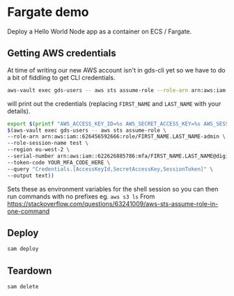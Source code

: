 # Fargate demo

Deploy a Hello World Node app as a container on ECS / Fargate.

## Getting AWS credentials

At time of writing our new AWS account isn't in gds-cli yet so we have to do a bit of fiddling to get CLI credentials.

```bash
aws-vault exec gds-users -- aws sts assume-role --role-arn arn:aws:iam::626456592666:role/FIRST_NAME.LAST_NAME-admin --role-session-name test --region eu-west-2 --serial-number arn:aws:iam::622626885786:mfa/FIRST_NAME.LAST_NAME@digital.cabinet-office.gov.uk --token-code YOUR_MFA_CODE_HERE
```

will print out the credentials (replacing `FIRST_NAME` and `LAST_NAME` with your details).

```bash
export $(printf "AWS_ACCESS_KEY_ID=%s AWS_SECRET_ACCESS_KEY=%s AWS_SESSION_TOKEN=%s" \
$(aws-vault exec gds-users -- aws sts assume-role \
--role-arn arn:aws:iam::626456592666:role/FIRST_NAME.LAST_NAME-admin \
--role-session-name test \
--region eu-west-2 \
--serial-number arn:aws:iam::622626885786:mfa/FIRST_NAME.LAST_NAME@digital.cabinet-office.gov.uk \
--token-code YOUR_MFA_CODE_HERE \
--query "Credentials.[AccessKeyId,SecretAccessKey,SessionToken]" \
--output text))
```

Sets these as environment variables for the shell session so you can then run commands with no prefixes eg. `aws s3 ls`
From https://stackoverflow.com/questions/63241009/aws-sts-assume-role-in-one-command

## Deploy

```bash
sam deploy
```

## Teardown

```bash
sam delete
```
